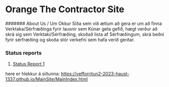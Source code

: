 # Orange The Contractor Site

####### About Us / Um Okkur
Síða sem við ætlum að gera er um að finna Verktaka/Sérfræðinga fyrir lausnir sem Kúnar geta gefið, hægt verður að skrá sig sem Verktaki/Sérfræðing, skoðað lista af Sérfræðingum, skrá beðni fyrir sérfræðing og skoða stór verkefni sem hafa verið gerðar.

### Status reports
1. [Status Report 1](https://github.com/Vefforritun2-2023-Haust-1337/MainSite/blob/main/StatusReport1.md)

here er hlekkur á síðunna:
https://vefforritun2-2023-haust-1337.github.io/MainSite/MainIndex.html
